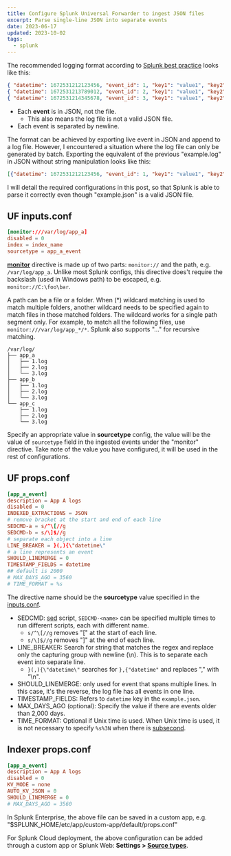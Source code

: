 ```yaml
---
title: Configure Splunk Universal Forwarder to ingest JSON files
excerpt: Parse single-line JSON into separate events
date: 2023-06-17
updated: 2023-10-02
tags:
  - splunk
---
```


The recommended logging format according to [Splunk best practice](https://dev.splunk.com/enterprise/docs/developapps/addsupport/logging/loggingbestpractices/#Use-developer-friendly-formats) looks like this:

```json example.log
{ "datetime": 1672531212123456, "event_id": 1, "key1": "value1", "key2": "value2", "key3": "value3" }
{ "datetime": 1672531213789012, "event_id": 2, "key1": "value1", "key2": "value2", "key3": "value3" }
{ "datetime": 1672531214345678, "event_id": 3, "key1": "value1", "key2": "value2", "key3": "value3" }
```

- Each **event** is in JSON, not the file.
  - This also means the log file is not a valid JSON file.
- Each event is separated by newline.

The format can be achieved by exporting live event in JSON and append to a log file. However, I encountered a situation where the log file can only be generated by batch. Exporting the equivalent of the previous "example.log" in JSON without string manipulation looks like this:

```json example.json
[{"datetime": 1672531212123456, "event_id": 1, "key1": "value1", "key2": "value2", "key3": "value3"}, {"datetime": 1672531213789012, "event_id": 2, "key1": "value1", "key2": "value2", "key3": "value3"}, {"datetime": 1672531214345678, "event_id": 3, "key1": "value1", "key2": "value2", "key3": "value3"}]
```

I will detail the required configurations in this post, so that Splunk is able to parse it correctly even though "example.json" is a valid JSON file.

## UF inputs.conf

```conf $SPLUNK_HOME/etc/deployment-apps/foo/local/inputs.conf
[monitor:///var/log/app_a]
disabled = 0
index = index_name
sourcetype = app_a_event
```

[**monitor**](https://docs.splunk.com/Documentation/Splunk/latest/Admin/Inputsconf#MONITOR:) directive is made up of two parts: `monitor://` and the path, e.g. `/var/log/app_a`. Unlike most Splunk configs, this directive does't require the backslash (used in Windows path) to be escaped, e.g. `monitor://C:\foo\bar`.

A path can be a file or a folder. When (\*) wildcard matching is used to match multiple folders, another wildcard needs to be specified again to match files in those matched folders. The wildcard works for a single path segment only. For example, to match all the following files, use `monitor:///var/log/app_*/*`. Splunk also supports "..." for recursive matching.

```
/var/log/
├── app_a
│   ├── 1.log
│   ├── 2.log
│   └── 3.log
├── app_b
│   ├── 1.log
│   ├── 2.log
│   └── 3.log
└── app_c
    ├── 1.log
    ├── 2.log
    └── 3.log
```

Specify an appropriate value in **sourcetype** config, the value will be the value of `sourcetype` field in the ingested events under the "monitor" directive. Take note of the value you have configured, it will be used in the rest of configurations.

## UF props.conf

```conf $SPLUNK_HOME/etc/deployment-apps/foo/local/props.conf
[app_a_event]
description = App A logs
disabled = 0
INDEXED_EXTRACTIONS = JSON
# remove bracket at the start and end of each line
SEDCMD-a = s/^\[//g
SEDCMD-b = s/\]$//g
# separate each object into a line
LINE_BREAKER = }(,){\"datetime\"
# a line represents an event
SHOULD_LINEMERGE = 0
TIMESTAMP_FIELDS = datetime
## default is 2000
# MAX_DAYS_AGO = 3560
# TIME_FORMAT = %s
```

The directive name should be the **sourcetype** value specified in the [inputs.conf](#App-specific-inputs-conf).

- SEDCMD: [sed](https://tldr.inbrowser.app/pages/common/sed) script, `SEDCMD-<name>` can be specified multiple times to run different scripts, each with different name.
  - `s/^\[//g` removes "[" at the start of each line.
  - `s/\]$//g` removes "]" at the end of each line.
- LINE_BREAKER: Search for string that matches the regex and replace only the capturing group with newline (\n). This is to separate each event into separate line.
  - `}(,){\"datetime\"` searches for `},{"datetime"` and replaces "," with "\n".
- SHOULD_LINEMERGE: only used for event that spans multiple lines. In this case, it's the reverse, the log file has all events in one line.
- TIMESTAMP_FIELDS: Refers to `datetime` key in the `example.json`.
- MAX_DAYS_AGO (optional): Specify the value if there are events older than 2,000 days.
- TIME_FORMAT: Optional if Unix time is used. When Unix time is used, it is not necessary to specify `%s%3N` when there is [subsecond](https://docs.splunk.com/Documentation/Splunk/latest/SearchReference/Commontimeformatvariables).

## Indexer props.conf

```conf $SPLUNK_HOME/etc/system/local/props.conf
[app_a_event]
description = App A logs
disabled = 0
KV_MODE = none
AUTO_KV_JSON = 0
SHOULD_LINEMERGE = 0
# MAX_DAYS_AGO = 3560
```

In Splunk Enterprise, the above file can be saved in a custom app, e.g. "$SPLUNK_HOME/etc/app/custom-app/default/props.conf"

For Splunk Cloud deployment, the above configuration can be added through a custom app or Splunk Web: **Settings > [Source types](https://docs.splunk.com/Documentation/SplunkCloud/latest/Data/Managesourcetypes)**.
